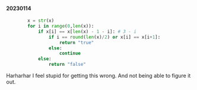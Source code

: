 #### 20230114

```python
        x = str(x)
        for i in range(0,len(x)):
            if x[i] == x[len(x) - 1 - i]: # 3 - i
                if i == round(len(x)/2) or x[i] == x[i+1]:
                    return "true"
                else:
                    continue
            else:
                return "false"
```

Harharhar I feel stupid for getting this wrong. And not being able to figure it out.
